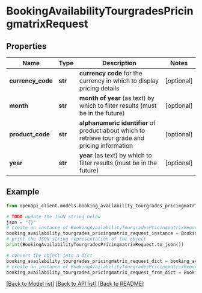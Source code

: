 # BookingAvailabilityTourgradesPricingmatrixRequest


## Properties

Name | Type | Description | Notes
------------ | ------------- | ------------- | -------------
**currency_code** | **str** | **currency code** for the currency in which to display pricing details | [optional] 
**month** | **str** | **month of year** (as text) by which to filter results (must be in the future) | [optional] 
**product_code** | **str** | **alphanumeric identifier** of product about which to retrieve tour grade and pricing information | [optional] 
**year** | **str** | **year** (as text) by which to filter results (must be in the future) | [optional] 

## Example

```python
from openapi_client.models.booking_availability_tourgrades_pricingmatrix_request import BookingAvailabilityTourgradesPricingmatrixRequest

# TODO update the JSON string below
json = "{}"
# create an instance of BookingAvailabilityTourgradesPricingmatrixRequest from a JSON string
booking_availability_tourgrades_pricingmatrix_request_instance = BookingAvailabilityTourgradesPricingmatrixRequest.from_json(json)
# print the JSON string representation of the object
print(BookingAvailabilityTourgradesPricingmatrixRequest.to_json())

# convert the object into a dict
booking_availability_tourgrades_pricingmatrix_request_dict = booking_availability_tourgrades_pricingmatrix_request_instance.to_dict()
# create an instance of BookingAvailabilityTourgradesPricingmatrixRequest from a dict
booking_availability_tourgrades_pricingmatrix_request_from_dict = BookingAvailabilityTourgradesPricingmatrixRequest.from_dict(booking_availability_tourgrades_pricingmatrix_request_dict)
```
[[Back to Model list]](../README.md#documentation-for-models) [[Back to API list]](../README.md#documentation-for-api-endpoints) [[Back to README]](../README.md)


